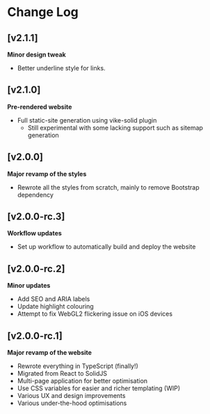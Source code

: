 # Change Log

## [v2.1.1]

**Minor design tweak**

- Better underline style for links.

## [v2.1.0]

**Pre-rendered website**

- Full static-site generation using vike-solid plugin
  - Still experimental with some lacking support such as sitemap generation

## [v2.0.0]

**Major revamp of the styles**

- Rewrote all the styles from scratch, mainly to remove Bootstrap dependency

## [v2.0.0-rc.3]

**Workflow updates**

- Set up workflow to automatically build and deploy the website

## [v2.0.0-rc.2]

**Minor updates**

- Add SEO and ARIA labels
- Update highlight colouring
- Attempt to fix WebGL2 flickering issue on iOS devices

## [v2.0.0-rc.1]

**Major revamp of the website**

- Rewrote everything in TypeScript (finally!)
- Migrated from React to SolidJS
- Multi-page application for better optimisation
- Use CSS variables for easier and richer templating (WIP)
- Various UX and design improvements
- Various under-the-hood optimisations
